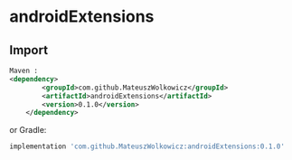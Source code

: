 # androidExtensions


Import
--------

```xml
Maven :
<dependency>
	    <groupId>com.github.MateuszWolkowicz</groupId>
	    <artifactId>androidExtensions</artifactId>
	    <version>0.1.0</version>
	</dependency>
```
or Gradle:
```groovy
implementation 'com.github.MateuszWolkowicz:androidExtensions:0.1.0'
```